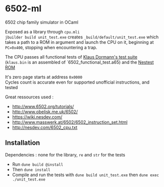 # 6502-ml
6502 chip family simulator in OCaml

Exposed as a library through `cpu.mli`  
`jbuilder build unit_test.exe` creates `_build/default/unit_test.exe` which takes a path to a ROM in argument and launch the CPU on it, beginning at `PC=0x400`, stopping when encountering a trap.  

The CPU passes all functional tests of [Klaus Dormann's test suite](https://github.com/Klaus2m5/6502_65C02_functional_tests) (`klaus.bin` is an assembled of `6502_functional_test.a65) and the [Nestest ROM](http://www.qmtpro.com/~nes/misc/nestest.txt)  

It's zero page starts at address `0x0000`  
Cycles count is accurate even for supported unofficial instructions, and tested  

Great ressources used :
- http://www.6502.org/tutorials/
- http://www.obelisk.me.uk/6502/
- https://wiki.nesdev.com/
- http://www.masswerk.at/6502/6502_instruction_set.html
- http://nesdev.com/6502_cpu.txt

## Installation

Dependencies : none for the library, `re` and `str` for the tests
- Run `dune build @install`
- Then `dune install`
- Compile and run the tests with `dune build unit_test.exe` then
  `dune exec ./unit_test.exe`

